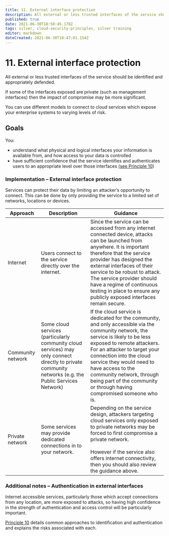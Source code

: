 ```yaml
---
title: 11. External interface protection
description: All external or less trusted interfaces of the service should be identified and appropriately defended.
published: true
date: 2021-06-30T18:50:45.178Z
tags: silver, cloud-security-principles, silver training
editor: markdown
dateCreated: 2021-06-30T18:47:01.154Z
---
```


# 11\. External interface protection

All external or less trusted interfaces of the service should be identified and appropriately defended.

If some of the interfaces exposed are private (such as management interfaces) then the impact of compromise may be more significant.

You can use different models to connect to cloud services which expose your enterprise systems to varying levels of risk.

## **Goals**

You:

-   understand what physical and logical interfaces your information is available from, and how access to your data is controlled
-   have sufficient confidence that the service identifies and authenticates users to an appropriate level over those interfaces [(see Principle 10](https://www.ncsc.gov.uk/guidance/cloud-security-principle-10-identity-and-authentication))

### **Implementation – External interface protection**

Services can protect their data by limiting an attacker’s opportunity to connect. This can be done by only providing the service to a limited set of networks, locations or devices.

| **Approach** | **Description** | **Guidance** |
| --- | --- | --- |
| Internet | Users connect to the service directly over the internet. | Since the service can be accessed from any internet connected device, attacks can be launched from anywhere. It is important therefore that the service provider has designed the external interfaces of their service to be robust to attack. The service provider should have a regime of continuous testing in place to ensure any publicly exposed interfaces remain secure. |
| Community network | Some cloud services (particularly community cloud services) may only connect directly to private community networks (e.g. the Public Services Network) | If the cloud service is dedicated for the community, and only accessible via the community network, the service is likely to be less exposed to remote attackers. For an attacker to target your connection into the cloud service they would need to have access to the community network, through being part of the community or through having compromised someone who is. |
| Private network | Some services may provide dedicated connections in to your network. | Depending on the service design, attackers targeting cloud services only exposed to private networks may be forced to first compromise a private network.<br><br>However if the service also offers internet connectivity, then you should also review the guidance above. |

### **Additional notes – Authentication in external interfaces**

Internet accessible services, particularly those which accept connections from any location, are more exposed to attacks, so having high confidence in the strength of authentication and access control will be particularly important.

[Principle 10](https://www.ncsc.gov.uk/guidance/cloud-security-principle-10-identity-and-authentication) details common approaches to identification and authentication and explains the risks associated with each.